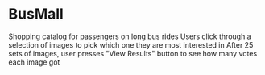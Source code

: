 # BusMall

Shopping catalog for passengers on long bus rides
Users click through a selection of images to pick which one they are most interested in
After 25 sets of images, user presses "View Results" button to see how many votes each image got
